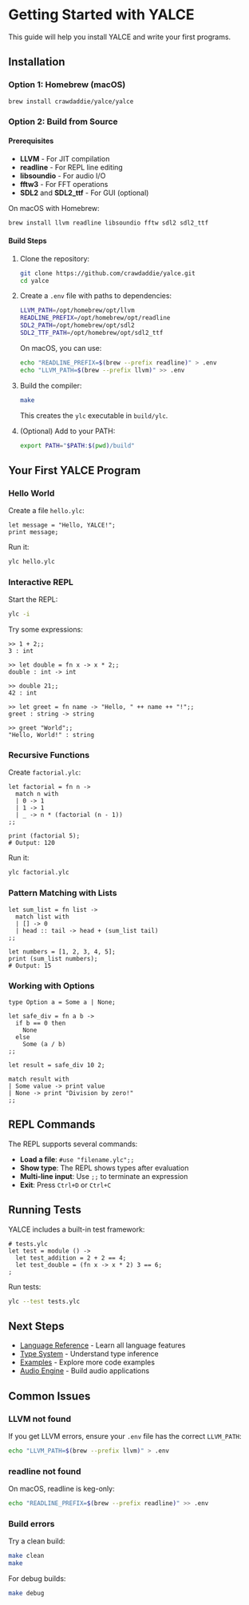 # Getting Started with YALCE

This guide will help you install YALCE and write your first programs.

## Installation

### Option 1: Homebrew (macOS)

```bash
brew install crawdaddie/yalce/yalce
```

### Option 2: Build from Source

#### Prerequisites

- **LLVM** - For JIT compilation
- **readline** - For REPL line editing
- **libsoundio** - For audio I/O
- **fftw3** - For FFT operations
- **SDL2** and **SDL2_ttf** - For GUI (optional)

On macOS with Homebrew:

```bash
brew install llvm readline libsoundio fftw sdl2 sdl2_ttf
```

#### Build Steps

1. Clone the repository:
   ```bash
   git clone https://github.com/crawdaddie/yalce.git
   cd yalce
   ```

2. Create a `.env` file with paths to dependencies:
   ```bash
   LLVM_PATH=/opt/homebrew/opt/llvm
   READLINE_PREFIX=/opt/homebrew/opt/readline
   SDL2_PATH=/opt/homebrew/opt/sdl2
   SDL2_TTF_PATH=/opt/homebrew/opt/sdl2_ttf
   ```

   On macOS, you can use:
   ```bash
   echo "READLINE_PREFIX=$(brew --prefix readline)" > .env
   echo "LLVM_PATH=$(brew --prefix llvm)" >> .env
   ```

3. Build the compiler:
   ```bash
   make
   ```

   This creates the `ylc` executable in `build/ylc`.

4. (Optional) Add to your PATH:
   ```bash
   export PATH="$PATH:$(pwd)/build"
   ```

## Your First YALCE Program

### Hello World

Create a file `hello.ylc`:

```ylc
let message = "Hello, YALCE!";
print message;
```

Run it:

```bash
ylc hello.ylc
```

### Interactive REPL

Start the REPL:

```bash
ylc -i
```

Try some expressions:

```ylc
>> 1 + 2;;
3 : int

>> let double = fn x -> x * 2;;
double : int -> int

>> double 21;;
42 : int

>> let greet = fn name -> "Hello, " ++ name ++ "!";;
greet : string -> string

>> greet "World";;
"Hello, World!" : string
```

### Recursive Functions

Create `factorial.ylc`:

```ylc
let factorial = fn n ->
  match n with
  | 0 -> 1
  | 1 -> 1
  | _ -> n * (factorial (n - 1))
;;

print (factorial 5);
# Output: 120
```

Run it:

```bash
ylc factorial.ylc
```

### Pattern Matching with Lists

```ylc
let sum_list = fn list ->
  match list with
  | [] -> 0
  | head :: tail -> head + (sum_list tail)
;;

let numbers = [1, 2, 3, 4, 5];
print (sum_list numbers);
# Output: 15
```

### Working with Options

```ylc
type Option a = Some a | None;

let safe_div = fn a b ->
  if b == 0 then
    None
  else
    Some (a / b)
;;

let result = safe_div 10 2;

match result with
| Some value -> print value
| None -> print "Division by zero!"
;;
```

## REPL Commands

The REPL supports several commands:

- **Load a file**: `#use "filename.ylc";;`
- **Show type**: The REPL shows types after evaluation
- **Multi-line input**: Use `;;` to terminate an expression
- **Exit**: Press `Ctrl+D` or `Ctrl+C`

## Running Tests

YALCE includes a built-in test framework:

```ylc
# tests.ylc
let test = module () ->
  let test_addition = 2 + 2 == 4;
  let test_double = (fn x -> x * 2) 3 == 6;
;
```

Run tests:

```bash
ylc --test tests.ylc
```

## Next Steps

- [Language Reference](ylc-ref.md) - Learn all language features
- [Type System](type-system.md) - Understand type inference
- [Examples](examples.md) - Explore more code examples
- [Audio Engine](audio-engine.md) - Build audio applications

## Common Issues

### LLVM not found

If you get LLVM errors, ensure your `.env` file has the correct `LLVM_PATH`:

```bash
echo "LLVM_PATH=$(brew --prefix llvm)" > .env
```

### readline not found

On macOS, readline is keg-only:

```bash
echo "READLINE_PREFIX=$(brew --prefix readline)" >> .env
```

### Build errors

Try a clean build:

```bash
make clean
make
```

For debug builds:

```bash
make debug
```
